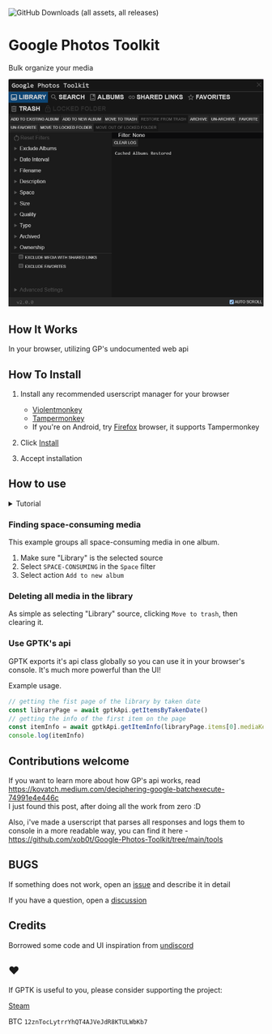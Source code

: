 ![GitHub Downloads (all assets, all releases)](https://img.shields.io/github/downloads/xob0t/Google-Photos-Toolkit/total)

# Google Photos Toolkit
Bulk organize your media

![demo](media/demo.png)

## How It Works
In your browser, utilizing GP's undocumented web api

## How To Install
1. Install any recommended userscript manager for your browser
    * [Violentmonkey](https://violentmonkey.github.io/)
    * [Tampermonkey](https://www.tampermonkey.net/)
    * If you're on Android, try [Firefox](https://www.mozilla.org/firefox/browsers/mobile/android/) browser, it supports Tampermonkey

2. Click [Install](https://github.com/xob0t/Google-Photos-Toolkit/releases/latest/download/google_photos_toolkit.user.js)
3. Accept installation

## How to use
<details>
  <summary>Tutorial</summary>

1. Go to [photos.google.com](https://photos.google.com/) and click the GPTK icon in the top bar to open it

    ![demo](media/tutorial/step0.png)
2. Select a source from which to read from:

    ![demo](media/tutorial/step1.png)
3. Use Filters to filter found items with:

    ![demo](media/tutorial/step2.png)
4. Select an action to apply to found items:

    ![demo](media/tutorial/step3.png)
  
</details>

  ### Finding space-consuming media
  This example groups all space-consuming media in one album.

  1. Make sure "Library" is the selected source
  2. Select `SPACE-CONSUMING` in the `Space` filter
  3. Select action `Add to new album`

  ### Deleting all media in the library
  As simple as selecting "Library" source, clicking `Move to trash`, then clearing it.

  ### Use GPTK's api
  GPTK exports it's api class globally so you can use it in your browser's console.
  It's much more powerful than the UI!

  Example usage.
  ```js
  // getting the fist page of the library by taken date
  const libraryPage = await gptkApi.getItemsByTakenDate()
  // getting the info of the first item on the page
  const itemInfo = await gptkApi.getItemInfo(libraryPage.items[0].mediaKey)
  console.log(itemInfo)
  ```

## Contributions welcome
If you want to learn more about how GP's api works, read https://kovatch.medium.com/deciphering-google-batchexecute-74991e4e446c  
I just found this post, after doing all the work from zero :D

Also, i've made a userscript that parses all responses and logs them to console in a more readable way, you can find it here - https://github.com/xob0t/Google-Photos-Toolkit/tree/main/tools

## BUGS
If something does not work, open an [issue](https://github.com/xob0t/Google-Photos-Toolkit/issues) and describe it in detail

If you have a question, open a [discussion](https://github.com/xob0t/Google-Photos-Toolkit/discussions)

## Credits
Borrowed some code and UI inspiration from [undiscord](https://github.com/victornpb/undiscord)

## ♥
If GPTK is useful to you, please consider supporting the project:

[Steam](https://steamcommunity.com/tradeoffer/new/?partner=108584965&token=BXrJr_O7)

BTC `12znTocLytrrYhQT4AJVeJdR8KTULWbKb7`

